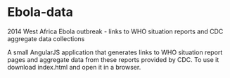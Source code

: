 # Ebola-data
2014 West Africa Ebola outbreak - links to WHO situation reports and CDC aggregate data collections

A small AngularJS application that generates links to WHO situation report pages and aggregate data from these reports provided by CDC. To use it download index.html and open it in a browser.
